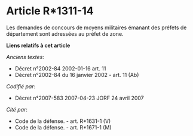# Article R*1311-14

Les demandes de concours de moyens militaires émanant des préfets de département sont adressées au préfet de zone.

**Liens relatifs à cet article**

_Anciens textes_:

  - Décret n°2002-84 2002-01-16 art. 11
  - Décret n°2002-84 du 16 janvier 2002 - art. 11 (Ab)

_Codifié par_:

  - Décret n°2007-583 2007-04-23 JORF 24 avril 2007

_Cité par_:

  - Code de la défense. - art. R*1631-1 (V)
  - Code de la défense. - art. R*1671-1 (M)

